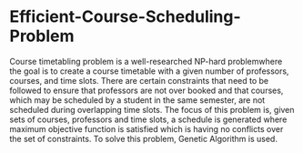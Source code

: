 # Efficient-Course-Scheduling-Problem

Course timetabling problem is a well-researched NP-hard problemwhere the goal is to create a course timetable with a given number of professors, courses, and time slots. There are certain constraints that need to be followed to ensure that professors are not over booked and that courses, which may be scheduled by a student in the same semester, are not scheduled during overlapping time slots. The focus of this problem is, given sets of courses, professors and time slots, a schedule is generated where maximum objective function is satisfied which is having no conflicts over the set of constraints. To solve this problem, Genetic Algorithm is used.
